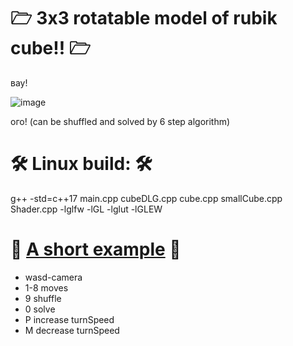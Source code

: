 # 🗁 3x3 rotatable model of rubik cube!! 🗁
вау!

![image](https://github.com/drlinggg/Rubik-Cube/assets/124909828/b8364b06-5b7a-4031-a515-46c75a266fe8)

ого! (can be shuffled and solved by 6 step algorithm)

# 🛠️ Linux build: 🛠️
g++ -std=c++17 main.cpp cubeDLG.cpp cube.cpp smallCube.cpp Shader.cpp -lglfw -lGL -lglut -lGLEW

# 📝 [A short example](https://youtu.be/6bWaojql_bY?si=bxfw6jH2gpzUFyPI) 📝
  - wasd-camera
  - 1-8 moves
  - 9 shuffle
  - 0 solve
  - P increase turnSpeed
  - M decrease turnSpeed

